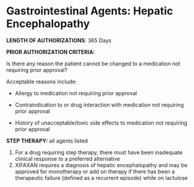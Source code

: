 # Gastrointestinal Agents: Hepatic Encephalopathy

**LENGTH OF AUTHORIZATIONS**: 365 Days

**PRIOR AUTHORIZATION CRITERIA:**

Is there any reason the patient cannot be changed to a medication not requiring prior approval?

Acceptable reasons include:

- Allergy to medication not requiring prior approval

- Contraindication to or drug interaction with medication not requiring prior approval

- History of unacceptable/toxic side effects to medication not requiring prior approval

**STEP THERAPY:**  all agents listed

1. For a drug requiring step therapy, there must have been inadequate clinical response to a preferred alternative
2. XIFAXAN requires a diagnosis of hepatic encephalopathy and may be approved for monotherapy or add on therapy if there has been a therapeutic failure (defined as a recurrent episode) while on lactulose
